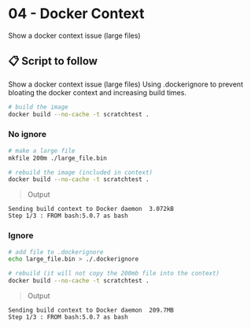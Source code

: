 # 04 - Docker Context

Show a docker context issue (large files)  

## 📋 Script to follow

Show a docker context issue (large files)
Using .dockerignore to prevent bloating the docker context and increasing build times.  

```sh
# build the image  
docker build --no-cache -t scratchtest .
```

### No ignore

```sh
# make a large file
mkfile 200m ./large_file.bin

# rebuild the image (included in context)
docker build --no-cache -t scratchtest .
```

> Output

```log
Sending build context to Docker daemon  3.072kB
Step 1/3 : FROM bash:5.0.7 as bash
```

### Ignore

```sh
# add file to .dockerignore
echo large_file.bin > ./.dockerignore  

# rebuild (it will not copy the 200mb file into the context)
docker build --no-cache -t scratchtest .
```

> Output

```log
Sending build context to Docker daemon  209.7MB
Step 1/3 : FROM bash:5.0.7 as bash
```
